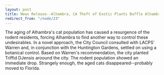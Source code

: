 ```yaml
---
layout: post
title: News Release--Alhambra, CA Theft of Exotic Plants Baffle Alhambra PD
redirect_from: "/node/23"
---
```


<div class="field field-name-body field-type-text-with-summary field-label-hidden"><div class="field-items"><div class="field-item even"><p>The aging of Alhambra's cat population has caused a resurgence of the rodent residents, forcing Alhambra to find another way to control these undesirables. In a novel approach, the City Council consulted with LACPS' Warren and, in conjunction with the Huntington Gardens, settled on using a botanical control. Based on Warren's recommendation, the city planted Triffid DJensis aroound the city. The rodent population showed an immediate drop. Strangely enough, the aged cats disappeared--probably moved to Florida.</p>
</div></div></div>
